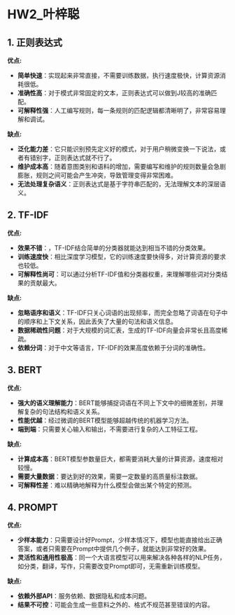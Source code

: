 # HW2_叶梓聪

## 1. 正则表达式

**优点:**

*   **简单快速**：实现起来非常直接，不需要训练数据，执行速度极快，计算资源消耗很低。
*   **准确性高**：对于模式非常固定的文本，正则表达式可以做到J较高的准确匹配。
*   **可解释性强**：人工编写规则，每一条规则的匹配逻辑都清晰明了，非常容易理解和调试。

**缺点:**

*   **泛化能力差**：它只能识别预先定义好的模式，对于用户稍微变换一下说法，或者有错别字，正则表达式就不行了。
*   **维护成本高**：随着意图类别和语料的增加，需要编写和维护的规则数量会急剧膨胀，规则之间可能会产生冲突，导致管理变得非常困难。
*   **无法处理复杂语义**：正则表达式是基于字符串匹配的，无法理解文本的深层语义。



## 2. TF-IDF

**优点:**

*   **效果不错**：，TF-IDF结合简单的分类器就能达到相当不错的分类效果。
*   **训练速度快**：相比深度学习模型，它的训练速度要快得多，对计算资源的要求也较低。
*   **可解释性尚可**：可以通过分析TF-IDF值和分类器权重，来理解哪些词对分类结果的贡献最大。

**缺点:**

*   **忽略语序和语义**：TF-IDF只关心词语的出现频率，而完全忽略了词语在句子中的顺序和上下文关系，因此丢失了大量的句法和语义信息。
*   **数据稀疏性问题**：对于大规模的词汇表，生成的TF-IDF向量会非常长且高度稀疏。
*   **依赖分词**：对于中文等语言，TF-IDF的效果高度依赖于分词的准确性。



## 3. BERT

**优点:**

*   **强大的语义理解能力**：BERT能够捕捉词语在不同上下文中的细微差别，并理解复杂的句法结构和语义关系。
*   **性能优越**：经过微调的BERT模型能够超越传统的机器学习方法。
*   **端到端**：只需要关心输入和输出，不需要进行复杂的人工特征工程。

**缺点:**

*   **计算成本高**：BERT模型参数量巨大，都需要消耗大量的计算资源，速度相对较慢。
*   **需要大量数据**：要达到好的效果，需要一定数量的高质量标注数据。
*   **可解释性差**：难以精确地解释为什么模型会做出某个特定的预测。



## 4. PROMPT

**优点:**

*   **少样本能力**：只需要设计好Prompt，少样本情况下，模型也能直接给出正确答案，或者只需要在Prompt中提供几个例子，就能达到非常好的效果。
*   **灵活性和通用性极高**：同一个大语言模型可以用来解决各种各样的NLP任务，如分类，翻译，写作，只需要改变Prompt即可，无需重新训练模型。

**缺点:**

*   **依赖外部API**：服务依赖、数据隐私和成本问题。
*   **结果不可控**：可能会生成一些意料之外的、格式不规范甚至错误的内容。
            
